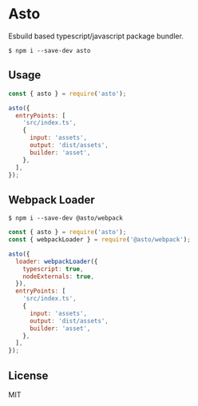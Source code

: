 # Asto

Esbuild based typescript/javascript package bundler.

```
$ npm i --save-dev asto
```

## Usage

```js
const { asto } = require('asto');

asto({
  entryPoints: [
    'src/index.ts',
    {
      input: 'assets',
      output: 'dist/assets',
      builder: 'asset',
    },
  ],
});
```

## Webpack Loader

```
$ npm i --save-dev @asto/webpack
```

```js
const { asto } = require('asto');
const { webpackLoader } = require('@asto/webpack');

asto({
  loader: webpackLoader({
    typescript: true,
    nodeExternals: true,
  }),
  entryPoints: [
    'src/index.ts',
    {
      input: 'assets',
      output: 'dist/assets',
      builder: 'asset',
    },
  ],
});
```

## License

MIT

